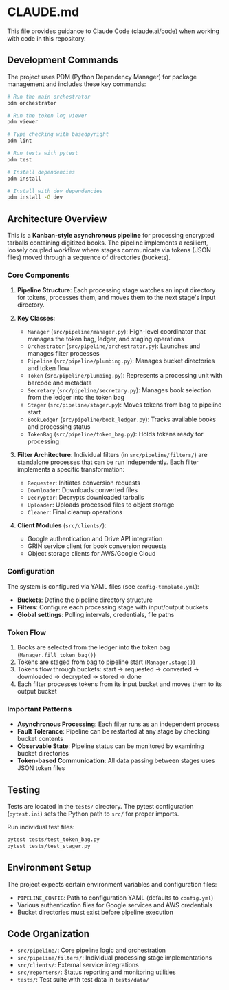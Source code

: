 # CLAUDE.md

This file provides guidance to Claude Code (claude.ai/code) when working with code in this repository.

## Development Commands

The project uses PDM (Python Dependency Manager) for package management and includes these key commands:

```bash
# Run the main orchestrator
pdm orchestrator

# Run the token log viewer
pdm viewer

# Type checking with basedpyright
pdm lint

# Run tests with pytest
pdm test

# Install dependencies
pdm install

# Install with dev dependencies
pdm install -G dev
```

## Architecture Overview

This is a **Kanban-style asynchronous pipeline** for processing encrypted tarballs containing digitized books. The pipeline implements a resilient, loosely coupled workflow where stages communicate via tokens (JSON files) moved through a sequence of directories (buckets).

### Core Components

1. **Pipeline Structure**: Each processing stage watches an input directory for tokens, processes them, and moves them to the next stage's input directory.

2. **Key Classes**:
   - `Manager` (`src/pipeline/manager.py`): High-level coordinator that manages the token bag, ledger, and staging operations
   - `Orchestrator` (`src/pipeline/orchestrator.py`): Launches and manages filter processes
   - `Pipeline` (`src/pipeline/plumbing.py`): Manages bucket directories and token flow
   - `Token` (`src/pipeline/plumbing.py`): Represents a processing unit with barcode and metadata
   - `Secretary` (`src/pipeline/secretary.py`): Manages book selection from the ledger into the token bag
   - `Stager` (`src/pipeline/stager.py`): Moves tokens from bag to pipeline start
   - `BookLedger` (`src/pipeline/book_ledger.py`): Tracks available books and processing status
   - `TokenBag` (`src/pipeline/token_bag.py`): Holds tokens ready for processing

3. **Filter Architecture**: Individual filters (in `src/pipeline/filters/`) are standalone processes that can be run independently. Each filter implements a specific transformation:
   - `Requester`: Initiates conversion requests
   - `Downloader`: Downloads converted files
   - `Decryptor`: Decrypts downloaded tarballs
   - `Uploader`: Uploads processed files to object storage
   - `Cleaner`: Final cleanup operations

4. **Client Modules** (`src/clients/`):
   - Google authentication and Drive API integration
   - GRIN service client for book conversion requests
   - Object storage clients for AWS/Google Cloud

### Configuration

The system is configured via YAML files (see `config-template.yml`):
- **Buckets**: Define the pipeline directory structure
- **Filters**: Configure each processing stage with input/output buckets
- **Global settings**: Polling intervals, credentials, file paths

### Token Flow

1. Books are selected from the ledger into the token bag (`Manager.fill_token_bag()`)
2. Tokens are staged from bag to pipeline start (`Manager.stage()`)
3. Tokens flow through buckets: start → requested → converted → downloaded → decrypted → stored → done
4. Each filter processes tokens from its input bucket and moves them to its output bucket

### Important Patterns

- **Asynchronous Processing**: Each filter runs as an independent process
- **Fault Tolerance**: Pipeline can be restarted at any stage by checking bucket contents
- **Observable State**: Pipeline status can be monitored by examining bucket directories
- **Token-based Communication**: All data passing between stages uses JSON token files

## Testing

Tests are located in the `tests/` directory. The pytest configuration (`pytest.ini`) sets the Python path to `src/` for proper imports.

Run individual test files:
```bash
pytest tests/test_token_bag.py
pytest tests/test_stager.py
```

## Environment Setup

The project expects certain environment variables and configuration files:
- `PIPELINE_CONFIG`: Path to configuration YAML (defaults to `config.yml`)
- Various authentication files for Google services and AWS credentials
- Bucket directories must exist before pipeline execution

## Code Organization

- `src/pipeline/`: Core pipeline logic and orchestration
- `src/pipeline/filters/`: Individual processing stage implementations
- `src/clients/`: External service integrations
- `src/reporters/`: Status reporting and monitoring utilities
- `tests/`: Test suite with test data in `tests/data/`